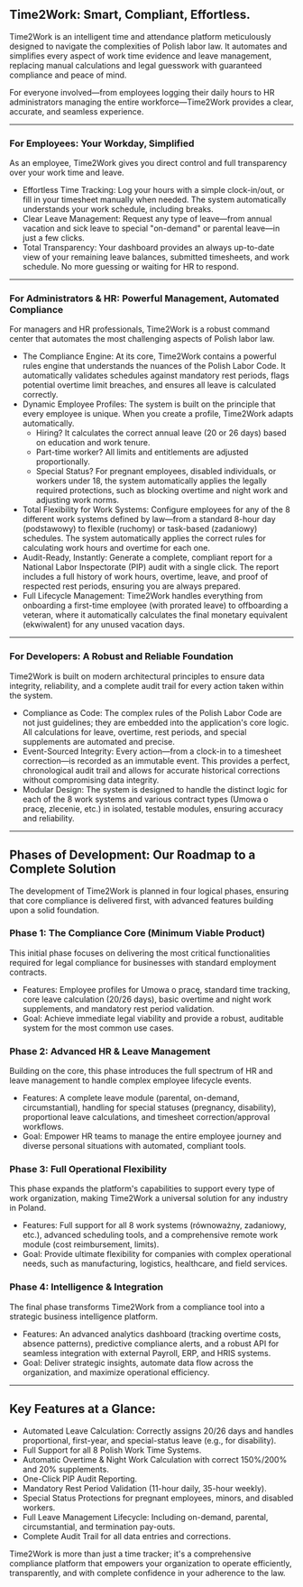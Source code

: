 ## Time2Work: Smart, Compliant, Effortless.

  Time2Work is an intelligent time and attendance platform meticulously designed to navigate the
  complexities of Polish labor law. It automates and simplifies every aspect of work time evidence and leave
   management, replacing manual calculations and legal guesswork with guaranteed compliance and peace of
  mind.

  For everyone involved—from employees logging their daily hours to HR administrators managing the entire
  workforce—Time2Work provides a clear, accurate, and seamless experience.

  ---

 ### For Employees: Your Workday, Simplified

  As an employee, Time2Work gives you direct control and full transparency over your work time and leave.

   * Effortless Time Tracking: Log your hours with a simple clock-in/out, or fill in your timesheet manually
     when needed. The system automatically understands your work schedule, including breaks.
   * Clear Leave Management: Request any type of leave—from annual vacation and sick leave to special
     "on-demand" or parental leave—in just a few clicks.
   * Total Transparency: Your dashboard provides an always up-to-date view of your remaining leave balances,
     submitted timesheets, and work schedule. No more guessing or waiting for HR to respond.

  ---

###  For Administrators & HR: Powerful Management, Automated Compliance

  For managers and HR professionals, Time2Work is a robust command center that automates the most challenging
   aspects of Polish labor law.

   * The Compliance Engine: At its core, Time2Work contains a powerful rules engine that understands the
     nuances of the Polish Labor Code. It automatically validates schedules against mandatory rest periods,
     flags potential overtime limit breaches, and ensures all leave is calculated correctly.
   * Dynamic Employee Profiles: The system is built on the principle that every employee is unique. When you
     create a profile, Time2Work adapts automatically.
       * Hiring? It calculates the correct annual leave (20 or 26 days) based on education and work tenure.
       * Part-time worker? All limits and entitlements are adjusted proportionally.
       * Special Status? For pregnant employees, disabled individuals, or workers under 18, the system
         automatically applies the legally required protections, such as blocking overtime and night work and
         adjusting work norms.
   * Total Flexibility for Work Systems: Configure employees for any of the 8 different work systems defined
     by law—from a standard 8-hour day (podstawowy) to flexible (ruchomy) or task-based (zadaniowy) schedules.
      The system automatically applies the correct rules for calculating work hours and overtime for each one.
   * Audit-Ready, Instantly: Generate a complete, compliant report for a National Labor Inspectorate (PIP)
     audit with a single click. The report includes a full history of work hours, overtime, leave, and proof
     of respected rest periods, ensuring you are always prepared.
   * Full Lifecycle Management: Time2Work handles everything from onboarding a first-time employee (with
     prorated leave) to offboarding a veteran, where it automatically calculates the final monetary equivalent
      (ekwiwalent) for any unused vacation days.

  ---

 ### For Developers: A Robust and Reliable Foundation

  Time2Work is built on modern architectural principles to ensure data integrity, reliability, and a complete
  audit trail for every action taken within the system.

   * Compliance as Code: The complex rules of the Polish Labor Code are not just guidelines; they are embedded
      into the application's core logic. All calculations for leave, overtime, rest periods, and special
     supplements are automated and precise.
   * Event-Sourced Integrity: Every action—from a clock-in to a timesheet correction—is recorded as an
     immutable event. This provides a perfect, chronological audit trail and allows for accurate historical
     corrections without compromising data integrity.
   * Modular Design: The system is designed to handle the distinct logic for each of the 8 work systems and
     various contract types (Umowa o pracę, zlecenie, etc.) in isolated, testable modules, ensuring accuracy
     and reliability.

  ---

##  Phases of Development: Our Roadmap to a Complete Solution

  The development of Time2Work is planned in four logical phases, ensuring that core compliance is delivered
  first, with advanced features building upon a solid foundation.

###  Phase 1: The Compliance Core (Minimum Viable Product)
  This initial phase focuses on delivering the most critical functionalities required for legal compliance
  for businesses with standard employment contracts.
   * Features: Employee profiles for Umowa o pracę, standard time tracking, core leave calculation (20/26
     days), basic overtime and night work supplements, and mandatory rest period validation.
   * Goal: Achieve immediate legal viability and provide a robust, auditable system for the most common use
     cases.

###  Phase 2: Advanced HR & Leave Management
  Building on the core, this phase introduces the full spectrum of HR and leave management to handle complex
   employee lifecycle events.
   * Features: A complete leave module (parental, on-demand, circumstantial), handling for special statuses
     (pregnancy, disability), proportional leave calculations, and timesheet correction/approval workflows.
   * Goal: Empower HR teams to manage the entire employee journey and diverse personal situations with
     automated, compliant tools.

###  Phase 3: Full Operational Flexibility
  This phase expands the platform's capabilities to support every type of work organization, making Time2Work
   a universal solution for any industry in Poland.
   * Features: Full support for all 8 work systems (równoważny, zadaniowy, etc.), advanced scheduling tools,
     and a comprehensive remote work module (cost reimbursement, limits).
   * Goal: Provide ultimate flexibility for companies with complex operational needs, such as manufacturing,
     logistics, healthcare, and field services.

 ### Phase 4: Intelligence & Integration
  The final phase transforms Time2Work from a compliance tool into a strategic business intelligence
  platform.
   * Features: An advanced analytics dashboard (tracking overtime costs, absence patterns), predictive
     compliance alerts, and a robust API for seamless integration with external Payroll, ERP, and HRIS
     systems.
   * Goal: Deliver strategic insights, automate data flow across the organization, and maximize operational
     efficiency.

  ---

 ## Key Features at a Glance:

   * Automated Leave Calculation: Correctly assigns 20/26 days and handles proportional, first-year, and
     special-status leave (e.g., for disability).
   * Full Support for all 8 Polish Work Time Systems.
   * Automatic Overtime & Night Work Calculation with correct 150%/200% and 20% supplements.
   * One-Click PIP Audit Reporting.
   * Mandatory Rest Period Validation (11-hour daily, 35-hour weekly).
   * Special Status Protections for pregnant employees, minors, and disabled workers.
   * Full Leave Management Lifecycle: Including on-demand, parental, circumstantial, and termination pay-outs.
   * Complete Audit Trail for all data entries and corrections.

  Time2Work is more than just a time tracker; it's a comprehensive compliance platform that empowers your
  organization to operate efficiently, transparently, and with complete confidence in your adherence to the
  law.
